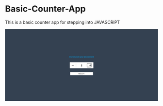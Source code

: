 # Basic-Counter-App
This is a basic counter app for stepping into JAVASCRIPT

<img src="overview.png">
